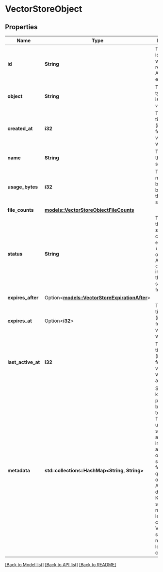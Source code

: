 # VectorStoreObject

## Properties

Name | Type | Description | Notes
------------ | ------------- | ------------- | -------------
**id** | **String** | The identifier, which can be referenced in API endpoints. | 
**object** | **String** | The object type, which is always `vector_store`. | 
**created_at** | **i32** | The Unix timestamp (in seconds) for when the vector store was created. | 
**name** | **String** | The name of the vector store. | 
**usage_bytes** | **i32** | The total number of bytes used by the files in the vector store. | 
**file_counts** | [**models::VectorStoreObjectFileCounts**](VectorStoreObject_file_counts.md) |  | 
**status** | **String** | The status of the vector store, which can be either `expired`, `in_progress`, or `completed`. A status of `completed` indicates that the vector store is ready for use. | 
**expires_after** | Option<[**models::VectorStoreExpirationAfter**](VectorStoreExpirationAfter.md)> |  | [optional]
**expires_at** | Option<**i32**> | The Unix timestamp (in seconds) for when the vector store will expire. | [optional]
**last_active_at** | **i32** | The Unix timestamp (in seconds) for when the vector store was last active. | 
**metadata** | **std::collections::HashMap<String, String>** | Set of 16 key-value pairs that can be attached to an object. This can be useful for storing additional information about the object in a structured format, and querying for objects via API or the dashboard.   Keys are strings with a maximum length of 64 characters. Values are strings with a maximum length of 512 characters.  | 

[[Back to Model list]](../README.md#documentation-for-models) [[Back to API list]](../README.md#documentation-for-api-endpoints) [[Back to README]](../README.md)


